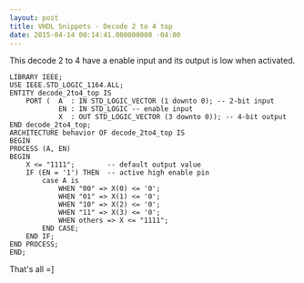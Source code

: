 ```yaml
---
layout: post
title: VHDL Snippets - Decode 2 to 4 top
date: 2015-04-14 00:14:41.000000000 -04:00
---
```

This decode 2 to 4 have a enable input and its output is low when activated.

	LIBRARY IEEE;
	USE IEEE.STD_LOGIC_1164.ALL;
	ENTITY decode_2to4_top IS
		PORT (	A  : IN STD_LOGIC_VECTOR (1 downto 0); -- 2-bit input
				EN : IN STD_LOGIC -- enable input
				X  : OUT STD_LOGIC_VECTOR (3 downto 0)); -- 4-bit output
	END decode_2to4_top;
	ARCHITECTURE behavior OF decode_2to4_top IS
	BEGIN
	PROCESS (A, EN)
	BEGIN
		X <= "1111";        -- default output value
		IF (EN = '1') THEN  -- active high enable pin
			case A is
				WHEN "00" => X(0) <= '0';
				WHEN "01" => X(1) <= '0';
				WHEN "10" => X(2) <= '0';
				WHEN "11" => X(3) <= '0';
				WHEN others => X <= "1111";
			END CASE;
		END IF;
	END PROCESS;
	END;

That's all =]
